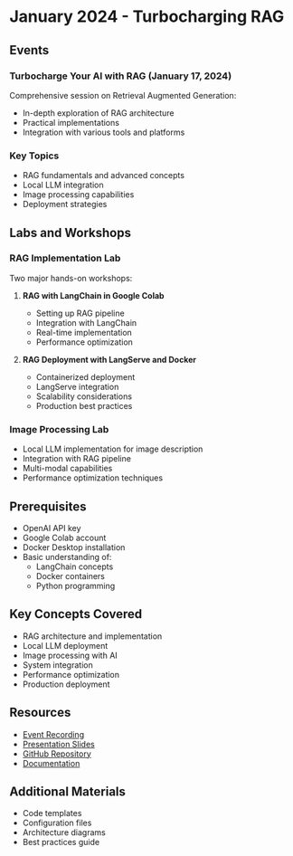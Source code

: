 # January 2024 - Turbocharging RAG

## Events

### Turbocharge Your AI with RAG (January 17, 2024)
Comprehensive session on Retrieval Augmented Generation:
- In-depth exploration of RAG architecture
- Practical implementations
- Integration with various tools and platforms

### Key Topics
- RAG fundamentals and advanced concepts
- Local LLM integration
- Image processing capabilities
- Deployment strategies

## Labs and Workshops

### RAG Implementation Lab
Two major hands-on workshops:

1. **RAG with LangChain in Google Colab**
   - Setting up RAG pipeline
   - Integration with LangChain
   - Real-time implementation
   - Performance optimization

2. **RAG Deployment with LangServe and Docker**
   - Containerized deployment
   - LangServe integration
   - Scalability considerations
   - Production best practices

### Image Processing Lab
- Local LLM implementation for image description
- Integration with RAG pipeline
- Multi-modal capabilities
- Performance optimization techniques

## Prerequisites
- OpenAI API key
- Google Colab account
- Docker Desktop installation
- Basic understanding of:
  - LangChain concepts
  - Docker containers
  - Python programming

## Key Concepts Covered
- RAG architecture and implementation
- Local LLM deployment
- Image processing with AI
- System integration
- Performance optimization
- Production deployment

## Resources
- [Event Recording](https://www.youtube.com/watch?v=YOUR_VIDEO_ID)
- [Presentation Slides](link_to_slides)
- [GitHub Repository](https://github.com/aimug-org/austin_langchain)
- [Documentation](link_to_docs)

## Additional Materials
- Code templates
- Configuration files
- Architecture diagrams
- Best practices guide
